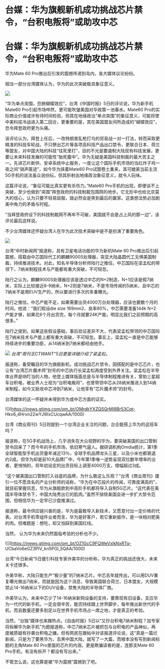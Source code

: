 # 台媒：华为旗舰新机成功挑战芯片禁令，“台积电叛将”或助攻中芯

# 台媒：华为旗舰新机成功挑战芯片禁令，“台积电叛将”或助攻中芯

华为Mate 60 Pro推出后引发的震撼传递到岛内，各大媒体议论纷纷。

相当一部分台湾媒体认为，华为的此次突破极具象征意义。

![](https://inews.gtimg.com/om_bt/OQ2hdYjjbVhckUVgbqLn-20Qn9lG0pCdqRmlvv47GNe4cAA/1000)

“华为单点突围，恐掀蝴蝶效应”，台湾《中国时报》5日的评论说，华为新手机Mate60 Pro引起市场哗然，更可能吹皱美国对华政策一池春水。Mate60
Pro的实际商业价值或许有待时间检验，但其在地缘政治“单点突围”的象征意义，可能将使中美科技冷战进入第二回合，更重要的是，其在美国盟友间所造成的“蝴蝶效应”，恐令拜登政府更为头痛。

该评论认为，拜登上任后，一改特朗普乱枪打鸟的贸易战一对一打法，转而采取更精准的科技车轮战，不只祭出芯片等各项高科技产品出口禁令，更联合日本、荷兰等盟友，对中国大陆的科技“往死里打”，目的不光是要遏制大陆现有科技发展，更要让未来科技发展的可能性“胎死腹中”。华为无疑是美国科技制裁的最大苦主之一。先进芯片断供、安卓系统中止服务，一度让这个国际手机市场的当红炸子鸡一夜之间“销声匿迹”，如今华为挟着Mate60
Pro试图卷土重来，其可媲美当前主流5G手机的说法虽众说纷纭，但其折射出地缘政治象征意义，就令人玩味。

这篇评论说，“象征可能比真实更有杀伤力。”Mate60
Pro手机的出现，即便谈不上突破，至少也做到“突围”拜登政府的科技制裁包围网的地步。它无形中也给北京莫大的信心，认为只要不轻易屈服，就必然会是笑到最后的赢家。这类想法势必加剧美中角力的矛盾与时程。

“当拜登政府设下的科技制裁网不再牢不可破，美国就不会是占上风的那一边”，该评论最后这样说。

不少台湾媒体还怀疑台湾人在华为此次技术突破中是不是扮演了重要角色。

![](https://inews.gtimg.com/om_bt/OnOqEgADCB_zjajOQEzHazy5YomwnAcdgul7q16yUXdOEAA/1000)

台湾“中时新闻网”报道称，具有卫星电话功能的华为新机Mate 60
Pro推出后引起震撼，搭载由中芯国际代工的麒麟9000S处理器，突显大陆晶圆代工无惧美国制裁，持续推进技术。对此，知名半导体分析师陆行之推估，中芯国际在梁孟松的带领下，7纳米制程技术与产能都有重大突破，不可轻忽。

陆行之认为，麒麟9000S处理器应该是透过中芯的N+2制造，N+1应该是假7纳米，实际上比较接近8-9纳米，N+2则是7纳米，不是市场传闻的5纳米，且中芯的7纳米不是用EUV生产的，所以要进行多次的多重曝光。

陆行之推估，中芯产能不足，如果需要出货4000万台处理器，应该也要数个月的时间。他说：“我们假设die size
169mm2、良率80%，中芯需要准备144k N+2产能才够，如果花6个月出货完，每个月就要24K产能，明显比我们之前预期的高很多。”

陆行之提到，如果这些假设基础，事后验证差异不大，代表梁孟松带领的中芯国际在7纳米技术与产能上都有重大突破，不可轻忽。事实上，梁孟松一直是中芯能够持续进步的重要功臣，从14纳米到7纳米都经由他手。

![](https://inews.gtimg.com/om_bt/ONcOnoMrHONNzwT61XBUBIw9BM4vIFSNTkAMsHrDBxoXkAA/1000)
_台湾“周刊王CTWANT”5日更是详细介绍了梁孟松。_

报道称，备受瞩目的华为旗舰新机，成功挑战芯片禁令，因搭配的是中芯芯片，也让有“台湾芯片魔术师”封号的中芯执行长梁孟松再度受到外界关注。梁孟松在半导体业界是响叮当的人物，他登上媒体版面总是与半导体制程推进有关，曾助三星超车台积电，被业界人士视为“台积电叛将”，也曾带领中芯从28纳米推进入到14纳米制程，如今又助攻中芯冲到7纳米，让他享有“芯片魔术师”的封号。

台湾媒体的这一怀疑并未得到华为或中芯方面的证实。

![](https://inews.gtimg.com/om_bt/OMrdkYXZQSQrMl8Br53Cqt-
Hkv6_4Hrvn22wYJWxCUcqwAA/1000)

台湾《商业周刊》5日则提到一个台湾企业关注的问题，台企能搭上华为的这班车吗？

报道称，在5G手机战场上，几乎消失在大众视野的华为，要突破美国的出口管制禁令回来了？而今年的手机市场，依旧寒气逼人。据研调机构Omdia统计，第1季全球智能型手机出货量年减近13％，全球手机品牌龙头三星，以及小米也都衰退约2成。但华为却是前10大品牌厂中，今年第1季唯一逆势呈现双位数年增率的业者，更悄悄的，将年初设定的出货目标上调至4000万支，增幅超过3成。

“这个被美国出口管制打入谷底的品牌，为什么敢这么乐观？”台湾《商业周刊》援引一位不愿具名的产业分析师的话称，“华为在中芯投片的传闻，可靠度满高的”，就目前掌握讯息，华为从旗舰款到中高阶手机都将导入自制5G芯片。“这代表在美国半导体禁令下，中国大陆秀出它的肌肉。”虽然不排除美国会进一步扩大禁令范围，但相信华为一定早已沙盘推演过。

报道称，最令供应链兴奋的是，华为是最敢导入新技术，又愿意付出一定价格的代表。对台湾手机零组件业者而言，华为是好客户，若它重新振作，是一块相对肥美的肉。但难题是：想吃，却又怕踩到美国红线。

当然， 认为华为未来仍然面临考验的分析也不少。

![](https://inews.gtimg.com/om_bt/OZ1GcC9FQWeVxlkNxRTq-
UCbaVo6eGZ3PIV_kn5PGl_5QAA/1000)

台湾“今日新闻”5日援引科技专家许美华的分析称，华为真正的挑战还很大，未来关卡还很多。

许美华称，大陆只能生产“极少量”的7纳米芯片。中芯去年就传出，可以用DUV重复曝光做出7纳米，而就是因为这个消息，导致美国联合荷兰、日本盟友，大规模禁止14-16纳米以下的DUV设备，禁售大陆的半导体厂商。

许美华认为，未来中芯少了14-16纳米新购设备的支持，要靠现有旧设备，支应华为一代代的新手机，一定会很辛苦，能否持续跟上世界脚步，每年推出新世代的手机，而且数量还要多到足以在世界手机市场占一席之地，才是真正的考验。

当然，“台独”媒体也来蹭热点。《自由时报》5日以“又抄台积电7纳米制程？加专家将拆解华为新手机”为题报道称，中芯7纳米芯片被抓包与台积电的产品神似，再度被质疑有抄袭台积电之嫌。但有网民在跟帖中对该报道评论说，这“真是一篇烂新闻，只是为了要黑华为，去黑中国大陆，就写了一大篇，而根本没有写到新闻标题的主角Mate
60 Pro里面的芯片的内涵，更是欺骗读者的是，连那支Mate 60 Pro手机，有没有拆开？都没有写出来。”

不管怎么说，这也算是被“华为震撼”震撼到了吧。

